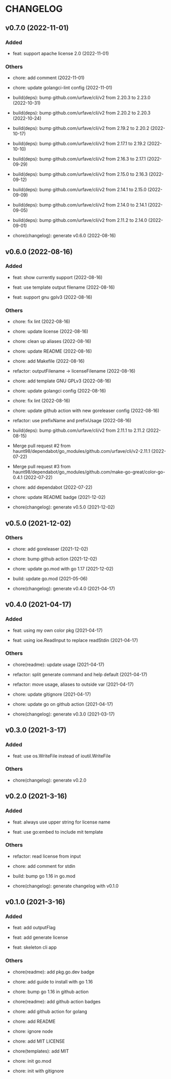 # CHANGELOG

## v0.7.0 (2022-11-01)

### Added

- feat: support apache license 2.0 (2022-11-01)

### Others

- chore: add comment (2022-11-01)

- chore: update golangci-lint config (2022-11-01)

- build(deps): bump github.com/urfave/cli/v2 from 2.20.3 to 2.23.0 (2022-10-31)

- build(deps): bump github.com/urfave/cli/v2 from 2.20.2 to 2.20.3 (2022-10-24)

- build(deps): bump github.com/urfave/cli/v2 from 2.19.2 to 2.20.2 (2022-10-17)

- build(deps): bump github.com/urfave/cli/v2 from 2.17.1 to 2.19.2 (2022-10-10)

- build(deps): bump github.com/urfave/cli/v2 from 2.16.3 to 2.17.1 (2022-09-29)

- build(deps): bump github.com/urfave/cli/v2 from 2.15.0 to 2.16.3 (2022-09-12)

- build(deps): bump github.com/urfave/cli/v2 from 2.14.1 to 2.15.0 (2022-09-09)

- build(deps): bump github.com/urfave/cli/v2 from 2.14.0 to 2.14.1 (2022-09-05)

- build(deps): bump github.com/urfave/cli/v2 from 2.11.2 to 2.14.0 (2022-09-01)

- chore(changelog): generate v0.6.0 (2022-08-16)

## v0.6.0 (2022-08-16)

### Added

- feat: show currently support (2022-08-16)

- feat: use template output filename (2022-08-16)

- feat: support gnu gplv3 (2022-08-16)

### Others

- chore: fix lint (2022-08-16)

- chore: update license (2022-08-16)

- chore: clean up aliases (2022-08-16)

- chore: update README (2022-08-16)

- chore: add Makefile (2022-08-16)

- refactor: outputFilename -> licenseFilename (2022-08-16)

- chore: add template GNU GPLv3 (2022-08-16)

- chore: update golangci config (2022-08-16)

- chore: fix lint (2022-08-16)

- chore: update github action with new goreleaser config (2022-08-16)

- refactor: use prefixName and prefixUsage (2022-08-16)

- build(deps): bump github.com/urfave/cli/v2 from 2.11.1 to 2.11.2 (2022-08-15)

- Merge pull request #2 from haunt98/dependabot/go_modules/github.com/urfave/cli/v2-2.11.1 (2022-07-22)

- Merge pull request #3 from haunt98/dependabot/go_modules/github.com/make-go-great/color-go-0.4.1 (2022-07-22)

- chore: add dependabot (2022-07-22)

- chore: update README badge (2021-12-02)

- chore(changelog): generate v0.5.0 (2021-12-02)

## v0.5.0 (2021-12-02)

### Others

- chore: add goreleaser (2021-12-02)

- chore: bump github action (2021-12-02)

- chore: update go.mod with go 1.17 (2021-12-02)

- build: update go.mod (2021-05-06)

- chore(changelog): generate v0.4.0 (2021-04-17)

## v0.4.0 (2021-04-17)

### Added

- feat: using my own color pkg (2021-04-17)

- feat: using ioe.ReadInput to replace readStdin (2021-04-17)

### Others

- chore(readme): update usage (2021-04-17)

- refactor: split generate command and help default (2021-04-17)

- refactor: move usage, aliases to outside var (2021-04-17)

- chore: update gitignore (2021-04-17)

- chore: update go on github action (2021-04-17)

- chore(changelog): generate v0.3.0 (2021-03-17)

## v0.3.0 (2021-3-17)

### Added

- feat: use os.WriteFile instead of ioutil.WriteFile

### Others

- chore(changelog): generate v0.2.0

## v0.2.0 (2021-3-16)

### Added

- feat: always use upper string for license name

- feat: use go:embed to include mit template

### Others

- refactor: read license from input

- chore: add comment for stdin

- build: bump go 1.16 in go.mod

- chore(changelog): generate changelog with v0.1.0

## v0.1.0 (2021-3-16)

### Added

- feat: add outputFlag

- feat: add generate license

- feat: skeleton cli app

### Others

- chore(readme): add pkg.go.dev badge

- chore: add guide to install with go 1.16

- chore: bump go 1.16 in github action

- chore(readme): add github action badges

- chore: add github action for golang

- chore: add README

- chore: ignore node

- chore: add MIT LICENSE

- chore(templates): add MIT

- chore: init go.mod

- chore: init with gitignore
